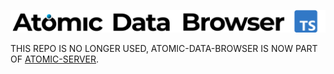 ![Atomic Data Browser](./logo.svg)

THIS REPO IS NO LONGER USED, ATOMIC-DATA-BROWSER IS NOW PART OF [ATOMIC-SERVER](https://github.com/atomicdata-dev/atomic-server/).
